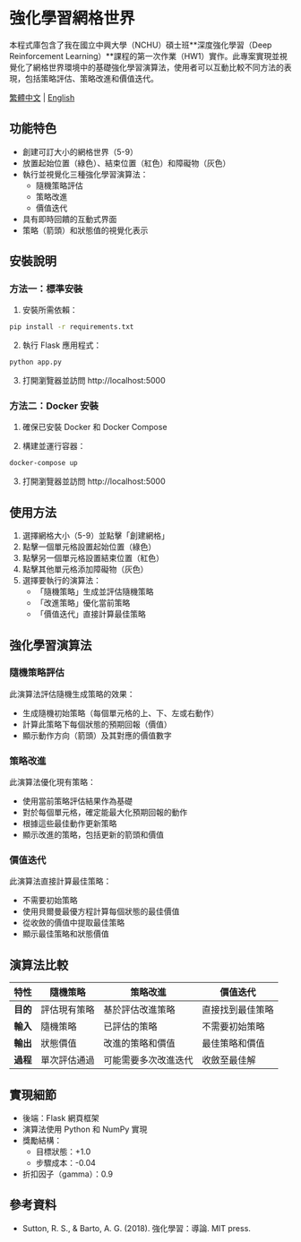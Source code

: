 # 強化學習網格世界

本程式庫包含了我在國立中興大學（NCHU）碩士班**深度強化學習（Deep Reinforcement Learning）**課程的第一次作業（HW1）實作。此專案實現並視覺化了網格世界環境中的基礎強化學習演算法，使用者可以互動比較不同方法的表現，包括策略評估、策略改進和價值迭代。

[繁體中文](README_zh.md) | [English](README.md)

## 功能特色

- 創建可訂大小的網格世界（5-9）
- 放置起始位置（綠色）、結束位置（紅色）和障礙物（灰色）
- 執行並視覺化三種強化學習演算法：
  - 隨機策略評估
  - 策略改進
  - 價值迭代
- 具有即時回饋的互動式界面
- 策略（箭頭）和狀態值的視覺化表示

## 安裝說明

### 方法一：標準安裝

1. 安裝所需依賴：

```bash
pip install -r requirements.txt
```

2. 執行 Flask 應用程式：

```bash
python app.py
```

3. 打開瀏覽器並訪問 http://localhost:5000

### 方法二：Docker 安裝

1. 確保已安裝 Docker 和 Docker Compose

2. 構建並運行容器：

```bash
docker-compose up
```

3. 打開瀏覽器並訪問 http://localhost:5000

## 使用方法

1. 選擇網格大小（5-9）並點擊「創建網格」
2. 點擊一個單元格設置起始位置（綠色）
3. 點擊另一個單元格設置結束位置（紅色）
4. 點擊其他單元格添加障礙物（灰色）
5. 選擇要執行的演算法：
   - 「隨機策略」生成並評估隨機策略
   - 「改進策略」優化當前策略
   - 「價值迭代」直接計算最佳策略

## 強化學習演算法

### 隨機策略評估

此演算法評估隨機生成策略的效果：

- 生成隨機初始策略（每個單元格的上、下、左或右動作）
- 計算此策略下每個狀態的預期回報（價值）
- 顯示動作方向（箭頭）及其對應的價值數字

### 策略改進

此演算法優化現有策略：

- 使用當前策略評估結果作為基礎
- 對於每個單元格，確定能最大化預期回報的動作
- 根據這些最佳動作更新策略
- 顯示改進的策略，包括更新的箭頭和價值

### 價值迭代

此演算法直接計算最佳策略：

- 不需要初始策略
- 使用貝爾曼最優方程計算每個狀態的最佳價值
- 從收斂的價值中提取最佳策略
- 顯示最佳策略和狀態價值

## 演算法比較

| 特性 | 隨機策略 | 策略改進 | 價值迭代 |
|---------|------------------|-------------------|-----------------|
| **目的** | 評估現有策略 | 基於評估改進策略 | 直接找到最佳策略 |
| **輸入** | 隨機策略 | 已評估的策略 | 不需要初始策略 |
| **輸出** | 狀態價值 | 改進的策略和價值 | 最佳策略和價值 |
| **過程** | 單次評估通過 | 可能需要多次改進迭代 | 收斂至最佳解 |

## 實現細節

- 後端：Flask 網頁框架
- 演算法使用 Python 和 NumPy 實現
- 獎勵結構：
  - 目標狀態：+1.0
  - 步驟成本：-0.04
- 折扣因子（gamma）：0.9

## 參考資料

- Sutton, R. S., & Barto, A. G. (2018). 強化學習：導論. MIT press.
